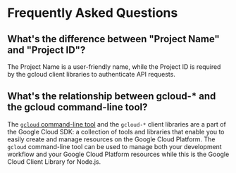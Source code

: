 # Frequently Asked Questions

<a name="project-terms"></a>
## What's the difference between "Project Name" and "Project ID"?

The Project Name is a user-friendly name, while the Project ID is required by the gcloud client libraries to authenticate API requests.

<a name="gcloud-sdk"></a>
## What's the relationship between gcloud-* and the gcloud command-line tool?

The [`gcloud` command-line tool][gcloud-cli] and the `gcloud-*` client libraries are a part of the Google Cloud SDK: a collection of tools and libraries that enable you to easily create and manage resources on the Google Cloud Platform. The `gcloud` command-line tool can be used to manage both your development workflow and your Google Cloud Platform resources while this is the Google Cloud Client Library for Node.js.


[gcloud-cli]: https://cloud.google.com/sdk/gcloud/